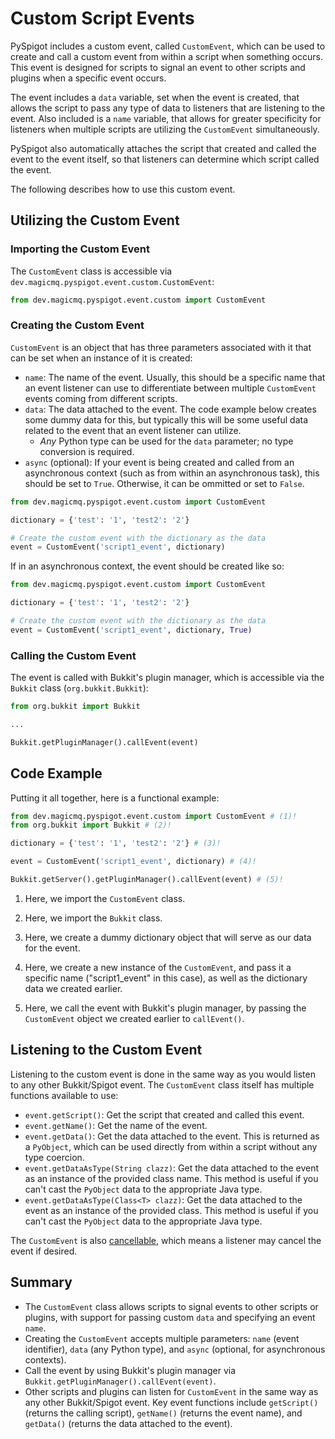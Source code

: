 # Custom Script Events

PySpigot includes a custom event, called `CustomEvent`, which can be used to create and call a custom event from within a script when something occurs. This event is designed for scripts to signal an event to other scripts and plugins when a specific event occurs. 

The event includes a `data` variable, set when the event is created, that allows the script to pass any type of data to listeners that are listening to the event. Also included is a `name` variable, that allows for greater specificity for listeners when multiple scripts are utilizing the `CustomEvent` simultaneously.

PySpigot also automatically attaches the script that created and called the event to the event itself, so that listeners can determine which script called the event.

The following describes how to use this custom event.

## Utilizing the Custom Event

### Importing the Custom Event

The `CustomEvent` class is accessible via `dev.magicmq.pyspigot.event.custom.CustomEvent`:

``` py linenums="1"
from dev.magicmq.pyspigot.event.custom import CustomEvent
```

### Creating the Custom Event

`CustomEvent` is an object that has three parameters associated with it that can be set when an instance of it is created:

- `name`: The name of the event. Usually, this should be a specific name that an event listener can use to differentiate between multiple `CustomEvent` events coming from different scripts.
- `data`: The data attached to the event. The code example below creates some dummy data for this, but typically this will be some useful data related to the event that an event listener can utilize.
    - *Any* Python type can be used for the `data` parameter; no type conversion is required.
- `async` (optional): If your event is being created and called from an asynchronous context (such as from within an asynchronous task), this should be set to `True`. Otherwise, it can be ommitted or set to `False`.

``` py linenums="1"
from dev.magicmq.pyspigot.event.custom import CustomEvent

dictionary = {'test': '1', 'test2': '2'}

# Create the custom event with the dictionary as the data
event = CustomEvent('script1_event', dictionary)
```

If in an asynchronous context, the event should be created like so:

``` py linenums="1"
from dev.magicmq.pyspigot.event.custom import CustomEvent

dictionary = {'test': '1', 'test2': '2'}

# Create the custom event with the dictionary as the data
event = CustomEvent('script1_event', dictionary, True)
```

### Calling the Custom Event

The event is called with Bukkit's plugin manager, which is accessible via the `Bukkit` class (`org.bukkit.Bukkit`):

``` py linenums="1"
from org.bukkit import Bukkit

...

Bukkit.getPluginManager().callEvent(event)
```

## Code Example

Putting it all together, here is a functional example:

``` py linenums="1"
from dev.magicmq.pyspigot.event.custom import CustomEvent # (1)!
from org.bukkit import Bukkit # (2)!

dictionary = {'test': '1', 'test2': '2'} # (3)!

event = CustomEvent('script1_event', dictionary) # (4)!

Bukkit.getServer().getPluginManager().callEvent(event) # (5)!
```

1. Here, we import the `CustomEvent` class.

2. Here, we import the `Bukkit` class.

3. Here, we create a dummy dictionary object that will serve as our data for the event.

4. Here, we create a new instance of the `CustomEvent`, and pass it a specific name ("script1_event" in this case), as well as the dictionary data we created earlier.

5. Here, we call the event with Bukkit's plugin manager, by passing the `CustomEvent` object we created earlier to `callEvent()`.

## Listening to the Custom Event

Listening to the custom event is done in the same way as you would listen to any other Bukkit/Spigot event. The `CustomEvent` class itself has multiple functions available to use:

- `event.getScript()`: Get the script that created and called this event.
- `event.getName()`: Get the name of the event.
- `event.getData()`: Get the data attached to the event. This is returned as a `PyObject`, which can be used directly from within a script without any type coercion.
- `event.getDataAsType(String clazz)`: Get the data attached to the event as an instance of the provided class name. This method is useful if you can't cast the `PyObject` data to the appropriate Java type.
- `event.getDataAsType(Class<T> clazz)`: Get the data attached to the event as an instance of the provided class. This method is useful if you can't cast the `PyObject` data to the appropriate Java type.

The `CustomEvent` is also [cancellable](https://hub.spigotmc.org/javadocs/spigot/org/bukkit/event/Cancellable.html), which means a listener may cancel the event if desired.

## Summary

- The `CustomEvent` class allows scripts to signal events to other scripts or plugins, with support for passing custom `data` and specifying an event `name`.
- Creating the `CustomEvent` accepts multiple parameters: `name` (event identifier), `data` (any Python type), and `async` (optional, for asynchronous contexts).
- Call the event by using Bukkit's plugin manager via `Bukkit.getPluginManager().callEvent(event)`.
- Other scripts and plugins can listen for `CustomEvent` in the same way as any other Bukkit/Spigot event. Key event functions include `getScript()` (returns the calling script), `getName()` (returns the event name), and `getData()` (returns the data attached to the event).